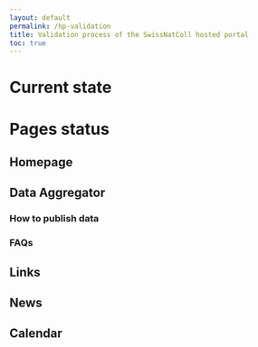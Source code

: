 ```yaml
---
layout: default
permalink: /hp-validation
title: Validation process of the SwissNatColl hosted portal
toc: true
---
```


# Current state

# Pages status

## Homepage

## Data Aggregator

### How to publish data

### FAQs

## Links

## News

## Calendar



